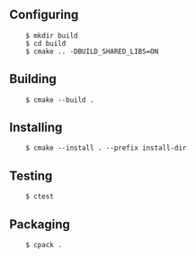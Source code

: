 ## Configuring

```
    $ mkdir build
    $ cd build
    $ cmake .. -DBUILD_SHARED_LIBS=ON
```

## Building
```
    $ cmake --build .
```

## Installing
```
    $ cmake --install . --prefix install-dir
```

## Testing
```
    $ ctest
```

## Packaging
```
    $ cpack .
```
